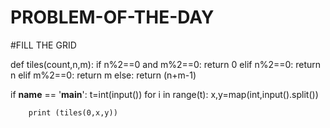 # PROBLEM-OF-THE-DAY

#FILL THE GRID

def tiles(count,n,m):
    if n%2==0 and m%2==0:
        return 0
    elif n%2==0:
        return n 
    elif m%2==0:
        return m
    else:
        return (n+m-1)
        
if __name__ == '__main__':
    t=int(input())
    for i in range(t):
        x,y=map(int,input().split())
        
        print (tiles(0,x,y))



